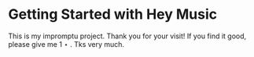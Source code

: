 # Getting Started with Hey Music

This is my impromptu project. Thank you for your visit! If you find it good, please give me 1 $\star$ . Tks very much.

